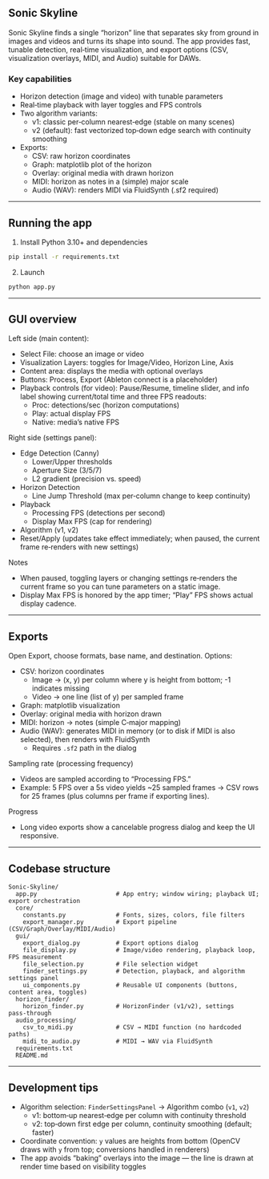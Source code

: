 ## Sonic Skyline

Sonic Skyline finds a single “horizon” line that separates sky from ground in images and videos and turns its shape into sound. The app provides fast, tunable detection, real‑time visualization, and export options (CSV, visualization overlays, MIDI, and Audio) suitable for DAWs.

### Key capabilities
- Horizon detection (image and video) with tunable parameters
- Real‑time playback with layer toggles and FPS controls
- Two algorithm variants:
  - v1: classic per‑column nearest‑edge (stable on many scenes)
  - v2 (default): fast vectorized top‑down edge search with continuity smoothing
- Exports:
  - CSV: raw horizon coordinates
  - Graph: matplotlib plot of the horizon
  - Overlay: original media with drawn horizon
  - MIDI: horizon as notes in a (simple) major scale
  - Audio (WAV): renders MIDI via FluidSynth (.sf2 required)

---

## Running the app

1) Install Python 3.10+ and dependencies

```bash
pip install -r requirements.txt
```

2) Launch

```bash
python app.py
```

---

## GUI overview

Left side (main content):
- Select File: choose an image or video
- Visualization Layers: toggles for Image/Video, Horizon Line, Axis
- Content area: displays the media with optional overlays
- Buttons: Process, Export (Ableton connect is a placeholder)
- Playback controls (for video): Pause/Resume, timeline slider, and info label showing current/total time and three FPS readouts:
  - Proc: detections/sec (horizon computations)
  - Play: actual display FPS
  - Native: media’s native FPS

Right side (settings panel):
- Edge Detection (Canny)
  - Lower/Upper thresholds
  - Aperture Size (3/5/7)
  - L2 gradient (precision vs. speed)
- Horizon Detection
  - Line Jump Threshold (max per‑column change to keep continuity)
- Playback
  - Processing FPS (detections per second)
  - Display Max FPS (cap for rendering)
- Algorithm (v1, v2)
- Reset/Apply (updates take effect immediately; when paused, the current frame re‑renders with new settings)

Notes
- When paused, toggling layers or changing settings re‑renders the current frame so you can tune parameters on a static image.
- Display Max FPS is honored by the app timer; “Play” FPS shows actual display cadence.

---

## Exports

Open Export, choose formats, base name, and destination. Options:

- CSV: horizon coordinates
  - Image → (x, y) per column where y is height from bottom; -1 indicates missing
  - Video → one line (list of y) per sampled frame
- Graph: matplotlib visualization
- Overlay: original media with horizon drawn
- MIDI: horizon → notes (simple C‑major mapping)
- Audio (WAV): generates MIDI in memory (or to disk if MIDI is also selected), then renders with FluidSynth
  - Requires `.sf2` path in the dialog

Sampling rate (processing frequency)
- Videos are sampled according to “Processing FPS.”
- Example: 5 FPS over a 5s video yields ~25 sampled frames → CSV rows for 25 frames (plus columns per frame if exporting lines).

Progress
- Long video exports show a cancelable progress dialog and keep the UI responsive.

---

## Codebase structure

```
Sonic-Skyline/
  app.py                      # App entry; window wiring; playback UI; export orchestration
  core/
    constants.py              # Fonts, sizes, colors, file filters
    export_manager.py         # Export pipeline (CSV/Graph/Overlay/MIDI/Audio)
  gui/
    export_dialog.py          # Export options dialog
    file_display.py           # Image/video rendering, playback loop, FPS measurement
    file_selection.py         # File selection widget
    finder_settings.py        # Detection, playback, and algorithm settings panel
    ui_components.py          # Reusable UI components (buttons, content area, toggles)
  horizon_finder/
    horizon_finder.py         # HorizonFinder (v1/v2), settings pass‑through
  audio_processing/
    csv_to_midi.py            # CSV → MIDI function (no hardcoded paths)
    midi_to_audio.py          # MIDI → WAV via FluidSynth
  requirements.txt
  README.md
```

---

## Development tips

- Algorithm selection: `FinderSettingsPanel` → Algorithm combo (`v1`, `v2`)
  - v1: bottom‑up nearest‑edge per column with continuity threshold
  - v2: top‑down first edge per column, continuity smoothing (default; faster)
- Coordinate convention: `y` values are heights from bottom (OpenCV draws with `y` from top; conversions handled in renderers)
- The app avoids “baking” overlays into the image — the line is drawn at render time based on visibility toggles

